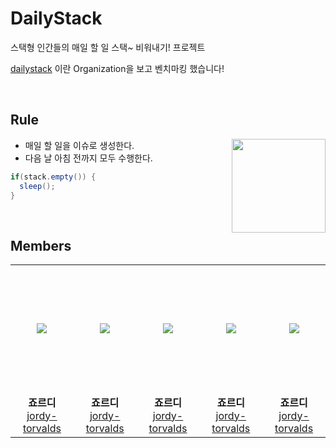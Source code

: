 # DailyStack 

 스택형 인간들의 매일 할 일 스택~ 비워내기! 프로젝트  
 
 [dailystack](https://github.com/dailystack/dailystack, "dailystack") 이란 Organization을 보고 벤치마킹 했습니다!
 

<br>

## Rule

<img src="https://item.kakaocdn.net/do/a56e6ddd117688df80be93b1154a9856f43ad912ad8dd55b04db6a64cddaf76d" width="150px" align="right">

- 매일 할 일을 이슈로 생성한다.
- 다음 날 아침 전까지 모두 수행한다.

```java
if(stack.empty()) {
  sleep();
}
```

<br>


## Members

<table>
  <tr height="205px">
    <td align="center" width="200px">
      <a href="https://github.com/chaselover/"><img src="https://avatars.githubusercontent.com/u/58139899?s=40&v=4"/></a>
    </td>
    <td align="center" width="200px">
      <a href="https://github.com/devpla/"><img src="https://avatars.githubusercontent.com/u/58139899?s=40&v=4"/></a>
    </td>
    <td align="center" width="200px">
      <a href="https://github.com/seokzin/"><img src="https://avatars.githubusercontent.com/u/58139899?s=40&v=4"/></a>
    </td>
    <td align="center" width="200px">
      <a href="https://github.com/rosieyeon/"><img src="https://avatars.githubusercontent.com/u/58139899?s=40&v=4"/></a>
    </td>
    <td align="center" width="200px">
      <a href="https://github.com/zerossy/"><img src="https://avatars.githubusercontent.com/u/58139899?s=40&v=4"/></a>
    </td>
  </tr>
  <tr>
    <td align="center" width="200px">
      <strong>죠르디</strong><br><a href="https://github.com/jordy-torvalds/">jordy-torvalds</a>
    </td>
    <td align="center" width="200px">
      <strong>죠르디</strong><br><a href="https://github.com/jordy-torvalds/">jordy-torvalds</a>
    </td>
    <td align="center" width="200px">
      <strong>죠르디</strong><br><a href="https://github.com/jordy-torvalds/">jordy-torvalds</a>
    </td>
    <td align="center" width="200px">
      <strong>죠르디</strong><br><a href="https://github.com/jordy-torvalds/">jordy-torvalds</a>
    </td>
    <td align="center" width="200px">
      <strong>죠르디</strong><br><a href="https://github.com/jordy-torvalds/">jordy-torvalds</a>
    </td>
  </tr>
</table>

<br/>
